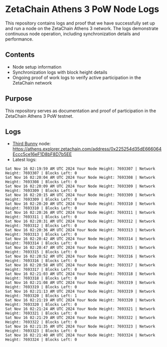 # ZetaChain Athens 3 PoW Node Logs
This repository contains logs and proof that we have successfully set up and run a node on the ZetaChain Athens 3 network. The logs demonstrate continuous node operation, including synchronization details and performance.

## Contents
- Node setup information
- Synchronization logs with block height details
- Ongoing proof of work logs to verify active participation in the ZetaChain network

## Purpose
This repository serves as documentation and proof of participation in the ZetaChain Athens 3 PoW testnet.

## Logs

- [Third Bunny](https://thirdbunny.xyz/) node: https://athens.explorer.zetachain.com/address/0x225254d35dE666064Eccc5ce16eF1D8bF8D7b5EE
- Latest logs:
```
Sat Nov 16 02:19:59 AM UTC 2024 Your Node Height: 7693307 | Network Height: 7693307 | Blocks Left: 0
Sat Nov 16 02:20:04 AM UTC 2024 Your Node Height: 7693308 | Network Height: 7693308 | Blocks Left: 0
Sat Nov 16 02:20:09 AM UTC 2024 Your Node Height: 7693309 | Network Height: 7693309 | Blocks Left: 0
Sat Nov 16 02:20:15 AM UTC 2024 Your Node Height: 7693309 | Network Height: 7693309 | Blocks Left: 0
Sat Nov 16 02:20:20 AM UTC 2024 Your Node Height: 7693310 | Network Height: 7693310 | Blocks Left: 0
Sat Nov 16 02:20:26 AM UTC 2024 Your Node Height: 7693311 | Network Height: 7693311 | Blocks Left: 0
Sat Nov 16 02:20:31 AM UTC 2024 Your Node Height: 7693312 | Network Height: 7693312 | Blocks Left: 0
Sat Nov 16 02:20:36 AM UTC 2024 Your Node Height: 7693313 | Network Height: 7693313 | Blocks Left: 0
Sat Nov 16 02:20:42 AM UTC 2024 Your Node Height: 7693314 | Network Height: 7693314 | Blocks Left: 0
Sat Nov 16 02:20:47 AM UTC 2024 Your Node Height: 7693315 | Network Height: 7693315 | Blocks Left: 0
Sat Nov 16 02:20:52 AM UTC 2024 Your Node Height: 7693316 | Network Height: 7693316 | Blocks Left: 0
Sat Nov 16 02:20:58 AM UTC 2024 Your Node Height: 7693317 | Network Height: 7693317 | Blocks Left: 0
Sat Nov 16 02:21:03 AM UTC 2024 Your Node Height: 7693318 | Network Height: 7693318 | Blocks Left: 0
Sat Nov 16 02:21:08 AM UTC 2024 Your Node Height: 7693319 | Network Height: 7693319 | Blocks Left: 0
Sat Nov 16 02:21:13 AM UTC 2024 Your Node Height: 7693319 | Network Height: 7693320 | Blocks Left: 1
Sat Nov 16 02:21:19 AM UTC 2024 Your Node Height: 7693320 | Network Height: 7693320 | Blocks Left: 0
Sat Nov 16 02:21:24 AM UTC 2024 Your Node Height: 7693321 | Network Height: 7693321 | Blocks Left: 0
Sat Nov 16 02:21:29 AM UTC 2024 Your Node Height: 7693322 | Network Height: 7693322 | Blocks Left: 0
Sat Nov 16 02:21:35 AM UTC 2024 Your Node Height: 7693323 | Network Height: 7693323 | Blocks Left: 0
Sat Nov 16 02:21:40 AM UTC 2024 Your Node Height: 7693324 | Network Height: 7693324 | Blocks Left: 0
```
